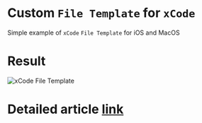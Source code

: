 # Custom `File Template` for `xCode`

Simple example of `xCode` `File Template` for iOS and MacOS

# Result

![xCode File Template](http://www.popcornomnom.com/wp-content/uploads/2018/11/Nov-30-2018-16-59-27.gif)

# Detailed article [link](http://www.popcornomnom.com/swift-tutorial-how-to-create-own-xcode-file-template-for-ios-and-macos/)
